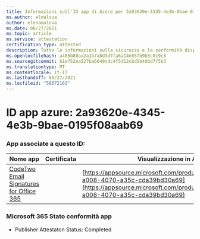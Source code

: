 ```yaml
---
title: Informazioni sull'ID app di Azure per 2a93620e-4345-4e3b-9bae-0195f08aab69
ms.author: elmalova
author: elenamalova
ms.date: 08/27/2021
ms.topic: article
ms.service: attestation
certification_type: attested
description: Tutte le informazioni sulla sicurezza e la conformità disponibili per 2a93620e-4345-4e3b-9bae-0195f08aab69.
ms.openlocfilehash: a485b80aa2a1b7a8d3d7fa6a14e85fb9b5c0c9c8
ms.sourcegitcommit: b1e752ea527ba6049cdc4f5d12cbd5b4dbd7f5b3
ms.translationtype: MT
ms.contentlocale: it-IT
ms.lasthandoff: 08/27/2021
ms.locfileid: "58672163"
---
```

# <a name="azure-app-id-2a93620e-4345-4e3b-9bae-0195f08aab69"></a>ID app azure: 2a93620e-4345-4e3b-9bae-0195f08aab69


### <a name="apps-associated-with-this-id"></a>App associate a questo ID:
| **Nome app** | **Certificata** | **Visualizzazione in AppSource** |
|--------------|---------------|-----------------------|
| [CodeTwo Email Signatures for Office 365](https://docs.microsoft.com/microsoft-365-app-certification/forward/codetwo.3d2daeb9-a008-4070-a35c-cda39bd30a69) |  | [https://appsource.microsoft.com/product/office/codetwo.3d2daeb9-a008-4070-a35c-cda39bd30a69](https://appsource.microsoft.com/product/office/codetwo.3d2daeb9-a008-4070-a35c-cda39bd30a69) |

### <a name="microsoft-365-app-compliance-status"></a>Microsoft 365 Stato conformità app
- Publisher Attestaton Status: Completed
